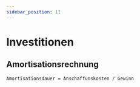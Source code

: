 ```yaml
---
sidebar_position: 11
---
```


# Investitionen

## Amortisationsrechnung

`Amortisationsdauer = Anschaffunskosten / Gewinn`
